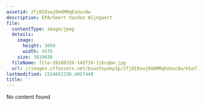 ```yaml
---
assetid: 2fj0I8swjOm8MMqEeUuc8w
description: EPA/Geert Vanden Wijngaert
file:
  contentType: image/jpeg
  details:
    image:
      height: 3050
      width: 4575
    size: 3819438
  fileName: file-20180326-148739-1ikcqbm.jpg
  url: //images.ctfassets.net/bsux5spekp1p/2fj0I8swjOm8MMqEeUuc8w/b5af3c202bd887abd38dd4f147face44/file-20180326-148739-1ikcqbm.jpg
lastmodified: 1524652336.4057448
title: ''
---
```

No content found